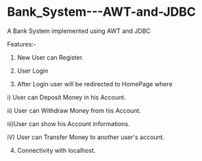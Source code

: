 # Bank_System---AWT-and-JDBC
A Bank System implemented using AWT and JDBC

Features:-
1. New User can Register.

2. User Login

3. After Login user will be redirected to HomePage where

  i) User can Deposit Money in his Account.
  
  ii) User can Withdraw Money from his Account.
  
  iii)User can show his Account informations.
  
  iV) User can Transfer Money to another user's account.
  
 4. Connectivity with localhost.
